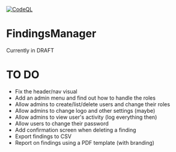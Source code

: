 [![CodeQL](https://github.com/ob1lan/FindingsManager/actions/workflows/codeql.yml/badge.svg)](https://github.com/ob1lan/FindingsManager/actions/workflows/codeql.yml)
# FindingsManager
Currently in DRAFT
# TO DO
- Fix the header/nav visual
- Add an admin menu and find out how to handle the roles
- Allow admins to create/list/delete users and change their roles
- Allow admins to change logo and other settings (maybe)
- Allow admins to view user's activity (log everything then)
- Allow users to change their password
- Add confirmation screen when deleting a finding
- Export findings to CSV
- Report on findings using a PDF template (with branding)